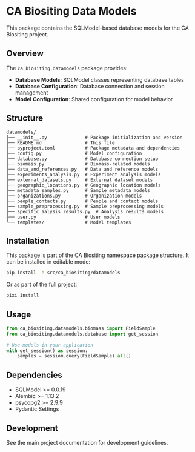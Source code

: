 # CA Biositing Data Models

This package contains the SQLModel-based database models for the CA Biositing project.

## Overview

The `ca_biositing.datamodels` package provides:

- **Database Models**: SQLModel classes representing database tables
- **Database Configuration**: Database connection and session management
- **Model Configuration**: Shared configuration for model behavior

## Structure

```
datamodels/
├── __init__.py              # Package initialization and version
├── README.md                # This file
├── pyproject.toml           # Package metadata and dependencies
├── config.py                # Model configuration
├── database.py              # Database connection setup
├── biomass.py               # Biomass-related models
├── data_and_references.py   # Data and reference models
├── experiments_analysis.py  # Experiment analysis models
├── external_datasets.py     # External dataset models
├── geographic_locations.py  # Geographic location models
├── metadata_samples.py      # Sample metadata models
├── organizations.py         # Organization models
├── people_contacts.py       # People and contact models
├── sample_preprocessing.py  # Sample preprocessing models
├── specific_aalysis_results.py  # Analysis results models
├── user.py                  # User models
└── templates/               # Model templates
```

## Installation

This package is part of the CA Biositing namespace package structure. It can be installed
in editable mode:

```bash
pip install -e src/ca_biositing/datamodels
```

Or as part of the full project:

```bash
pixi install
```

## Usage

```python
from ca_biositing.datamodels.biomass import FieldSample
from ca_biositing.datamodels.database import get_session

# Use models in your application
with get_session() as session:
    samples = session.query(FieldSample).all()
```

## Dependencies

- SQLModel >= 0.0.19
- Alembic >= 1.13.2
- psycopg2 >= 2.9.9
- Pydantic Settings

## Development

See the main project documentation for development guidelines.
